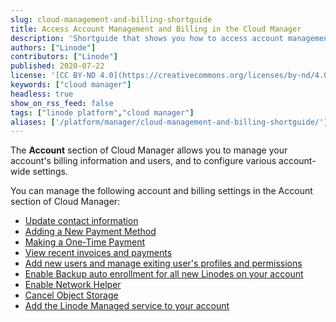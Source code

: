```yaml
---
slug: cloud-management-and-billing-shortguide
title: Access Account Management and Billing in the Cloud Manager
description: 'Shortguide that shows you how to access account management and billing in the Cloud Manager.'
authors: ["Linode"]
contributors: ["Linode"]
published: 2020-07-22
license: '[CC BY-ND 4.0](https://creativecommons.org/licenses/by-nd/4.0)'
keywords: ["cloud manager"]
headless: true
show_on_rss_feed: false
tags: ["linode platform","cloud manager"]
aliases: ['/platform/manager/cloud-management-and-billing-shortguide/']
---
```


The **Account** section of Cloud Manager allows you to manage your account's billing information and users, and to configure various account-wide settings.

You can manage the following account and billing settings in the Account section of Cloud Manager:

- [Update contact information](/docs/products/platform/billing/guides/update-billing-contact-info/)
- [Adding a New Payment Method](/docs/products/platform/billing/guides/payment-methods/#add-a-new-payment-method)
- [Making a One-Time Payment](/docs/products/platform/billing/guides/make-a-payment/)
- [View recent invoices and payments](/docs/products/platform/billing/guides/view-history/)
- [Add new users and manage exiting user's profiles and permissions](/docs/products/platform/accounts/guides/manage-users/#users-and-permissions)
- [Enable Backup auto enrollment for all new Linodes on your account](/docs/products/storage/backups/guides/enable/#auto-enroll-new-compute-instances-in-the-backup-service)
- [Enable Network Helper](/docs/products/compute/compute-instances/guides/network-helper/#global)
- [Cancel Object Storage](/docs/products/storage/object-storage/guides/cancel/)
- [Add the Linode Managed service to your account](/docs/products/services/managed/get-started/)
